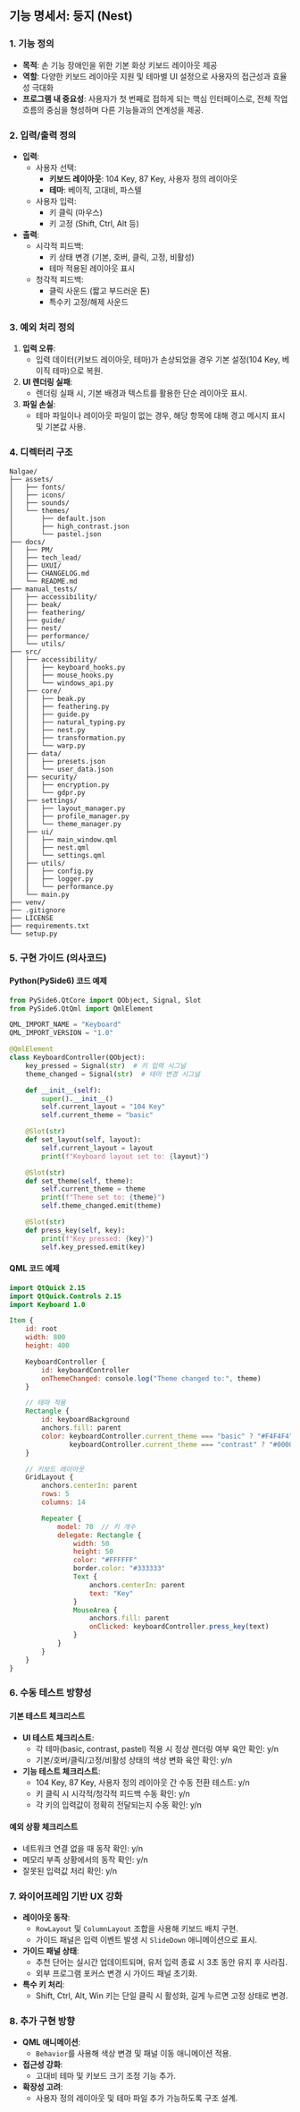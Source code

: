 ## 기능 명세서: 둥지 (Nest)

### 1. 기능 정의
- **목적**: 손 기능 장애인을 위한 기본 화상 키보드 레이아웃 제공
- **역할**: 다양한 키보드 레이아웃 지원 및 테마별 UI 설정으로 사용자의 접근성과 효율성 극대화
- **프로그램 내 중요성**: 사용자가 첫 번째로 접하게 되는 핵심 인터페이스로, 전체 작업 흐름의 중심을 형성하며 다른 기능들과의 연계성을 제공.

### 2. 입력/출력 정의
- **입력**:
  - 사용자 선택:
    - **키보드 레이아웃**: 104 Key, 87 Key, 사용자 정의 레이아웃
    - **테마**: 베이직, 고대비, 파스텔
  - 사용자 입력:
    - 키 클릭 (마우스)
    - 키 고정 (Shift, Ctrl, Alt 등)
- **출력**:
  - 시각적 피드백:
    - 키 상태 변경 (기본, 호버, 클릭, 고정, 비활성)
    - 테마 적용된 레이아웃 표시
  - 청각적 피드백:
    - 클릭 사운드 (짧고 부드러운 톤)
    - 특수키 고정/해제 사운드

### 3. 예외 처리 정의
1. **입력 오류**:
   - 입력 데이터(키보드 레이아웃, 테마)가 손상되었을 경우 기본 설정(104 Key, 베이직 테마)으로 복원.
2. **UI 렌더링 실패**:
   - 렌더링 실패 시, 기본 배경과 텍스트를 활용한 단순 레이아웃 표시.
3. **파일 손실**:
   - 테마 파일이나 레이아웃 파일이 없는 경우, 해당 항목에 대해 경고 메시지 표시 및 기본값 사용.

### 4. 디렉터리 구조
```plaintext
Nalgae/
├── assets/
│   ├── fonts/
│   ├── icons/
│   ├── sounds/
│   └── themes/
│       ├── default.json
│       ├── high_contrast.json
│       └── pastel.json
├── docs/
│   ├── PM/
│   ├── tech_lead/
│   ├── UXUI/
│   ├── CHANGELOG.md
│   └── README.md
├── manual_tests/
│   ├── accessibility/
│   ├── beak/
│   ├── feathering/
│   ├── guide/
│   ├── nest/
│   ├── performance/
│   └── utils/
├── src/
│   ├── accessibility/
│   │   ├── keyboard_hooks.py
│   │   ├── mouse_hooks.py
│   │   └── windows_api.py
│   ├── core/
│   │   ├── beak.py
│   │   ├── feathering.py
│   │   ├── guide.py
│   │   ├── natural_typing.py
│   │   ├── nest.py
│   │   ├── transformation.py
│   │   └── warp.py
│   ├── data/
│   │   ├── presets.json
│   │   └── user_data.json
│   ├── security/
│   │   ├── encryption.py
│   │   └── gdpr.py
│   ├── settings/
│   │   ├── layout_manager.py
│   │   ├── profile_manager.py
│   │   └── theme_manager.py
│   ├── ui/
│   │   ├── main_window.qml
│   │   ├── nest.qml
│   │   └── settings.qml
│   ├── utils/
│   │   ├── config.py
│   │   ├── logger.py
│   │   └── performance.py
│   └── main.py
├── venv/
├── .gitignore
├── LICENSE
├── requirements.txt
└── setup.py
```

### 5. 구현 가이드 (의사코드)
#### Python(PySide6) 코드 예제
```python
from PySide6.QtCore import QObject, Signal, Slot
from PySide6.QtQml import QmlElement

QML_IMPORT_NAME = "Keyboard"
QML_IMPORT_VERSION = "1.0"

@QmlElement
class KeyboardController(QObject):
    key_pressed = Signal(str)  # 키 입력 시그널
    theme_changed = Signal(str)  # 테마 변경 시그널

    def __init__(self):
        super().__init__()
        self.current_layout = "104 Key"
        self.current_theme = "basic"

    @Slot(str)
    def set_layout(self, layout):
        self.current_layout = layout
        print(f"Keyboard layout set to: {layout}")

    @Slot(str)
    def set_theme(self, theme):
        self.current_theme = theme
        print(f"Theme set to: {theme}")
        self.theme_changed.emit(theme)

    @Slot(str)
    def press_key(self, key):
        print(f"Key pressed: {key}")
        self.key_pressed.emit(key)
```

#### QML 코드 예제
```qml
import QtQuick 2.15
import QtQuick.Controls 2.15
import Keyboard 1.0

Item {
    id: root
    width: 800
    height: 400

    KeyboardController {
        id: keyboardController
        onThemeChanged: console.log("Theme changed to:", theme)
    }

    // 테마 적용
    Rectangle {
        id: keyboardBackground
        anchors.fill: parent
        color: keyboardController.current_theme === "basic" ? "#F4F4F4" :
               keyboardController.current_theme === "contrast" ? "#000000" : "#FFF6E5"
    }

    // 키보드 레이아웃
    GridLayout {
        anchors.centerIn: parent
        rows: 5
        columns: 14

        Repeater {
            model: 70  // 키 개수
            delegate: Rectangle {
                width: 50
                height: 50
                color: "#FFFFFF"
                border.color: "#333333"
                Text {
                    anchors.centerIn: parent
                    text: "Key"
                }
                MouseArea {
                    anchors.fill: parent
                    onClicked: keyboardController.press_key(text)
                }
            }
        }
    }
}
```

### 6. 수동 테스트 방향성
#### 기본 테스트 체크리스트
- **UI 테스트 체크리스트**:
  - 각 테마(basic, contrast, pastel) 적용 시 정상 렌더링 여부 육안 확인: y/n
  - 기본/호버/클릭/고정/비활성 상태의 색상 변화 육안 확인: y/n
- **기능 테스트 체크리스트**:
  - 104 Key, 87 Key, 사용자 정의 레이아웃 간 수동 전환 테스트: y/n
  - 키 클릭 시 시각적/청각적 피드백 수동 확인: y/n
  - 각 키의 입력값이 정확히 전달되는지 수동 확인: y/n

#### 예외 상황 체크리스트
- 네트워크 연결 없을 때 동작 확인: y/n
- 메모리 부족 상황에서의 동작 확인: y/n
- 잘못된 입력값 처리 확인: y/n

### 7. 와이어프레임 기반 UX 강화
- **레이아웃 동작**:
  - `RowLayout` 및 `ColumnLayout` 조합을 사용해 키보드 배치 구현.
  - 가이드 패널은 입력 이벤트 발생 시 `SlideDown` 애니메이션으로 표시.
- **가이드 패널 상태**:
  - 추천 단어는 실시간 업데이트되며, 유저 입력 종료 시 3초 동안 유지 후 사라짐.
  - 외부 프로그램 포커스 변경 시 가이드 패널 초기화.
- **특수 키 처리**:
  - Shift, Ctrl, Alt, Win 키는 단일 클릭 시 활성화, 길게 누르면 고정 상태로 변경.

### 8. 추가 구현 방향
- **QML 애니메이션**:
  - `Behavior`를 사용해 색상 변경 및 패널 이동 애니메이션 적용.
- **접근성 강화**:
  - 고대비 테마 및 키보드 크기 조정 기능 추가.
- **확장성 고려**:
  - 사용자 정의 레이아웃 및 테마 파일 추가 가능하도록 구조 설계.